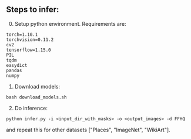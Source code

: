 ## Steps to infer:

0. Setup python environment. Requirements are:
```
torch=1.10.1
torchvision=0.11.2
cv2
tensorflow=1.15.0
PIL
tqdm
easydict
pandas
numpy
```

1. Download models:
```
bash download_models.sh
```

2. Do inference:
```
python infer.py -i <input_dir_with_masks> -o <output_images> -d FFHQ
```

and repeat this for other datasets ["Places", "ImageNet", "WikiArt"].
